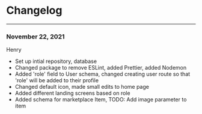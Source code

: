 # Changelog

---

### November 22, 2021

Henry

- Set up intial repository, database
- Changed package to remove ESLint, added Prettier, added Nodemon
- Added 'role' field to User schema, changed creating user route so that 'role' will be added to their profile
- Changed default icon, made small edits to home page
- Added different landing screens based on role
- Added schema for marketplace Item, TODO: Add image parameter to item
